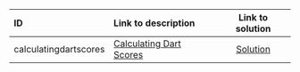 | ID | Link to description | Link to solution |
|:---|:---|:---:|
| calculatingdartscores | [Calculating Dart Scores](https://open.kattis.com/problems/calculatingdartscores) | [Solution](https://github.com/versenyi98/leetcode-solutions/tree/main/solutions/Calculating%20Dart%20Scores)|
